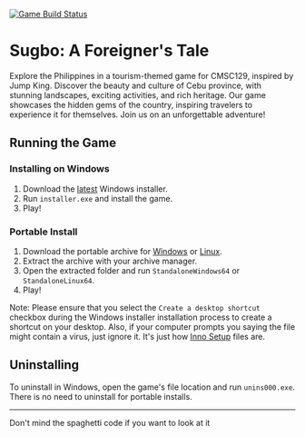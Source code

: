 [![Game Build Status](https://github.com/CMSC-129A-Projects/CtrlAltElite/actions/workflows/main.yml/badge.svg?branch=main)](https://github.com/CMSC-129A-Projects/CtrlAltElite/actions/workflows/main.yml)
# Sugbo: A Foreigner's Tale

Explore the Philippines in a tourism-themed game for CMSC129, inspired by Jump King. Discover the beauty and culture of Cebu province, with stunning landscapes, exciting activities, and rich heritage. Our game showcases the hidden gems of the country, inspiring travelers to experience it for themselves. Join us on an unforgettable adventure!




## Running the Game
### Installing on Windows
1. Download the [latest](https://github.com/CMSC-129A-Projects/CtrlAltElite/releases/latest/download/install.exe) Windows installer.
2. Run `installer.exe` and install the game.
3. Play!

### Portable Install
1. Download the portable archive for [Windows](https://github.com/CMSC-129A-Projects/CtrlAltElite/releases/latest/download/StandaloneWindows64.zip) or [Linux](https://github.com/CMSC-129A-Projects/CtrlAltElite/releases/latest/download/StandaloneLinux64.zip).
2. Extract the archive with your archive manager.
3. Open the extracted folder and run `StandaloneWindows64` or `StandaloneLinux64`.
4. Play!

Note: Please ensure that you select the `Create a desktop shortcut` checkbox during the Windows installer installation process to create a shortcut on your desktop. Also, if your computer prompts you saying the file might contain a virus, just ignore it. It's just how [Inno Setup](https://jrsoftware.org/isinfo.php) files are.

## Uninstalling
To uninstall in Windows, open the game's file location and run `unins000.exe`. There is no need to uninstall for portable installs.

---

Don't mind the spaghetti code if you want to look at it

<!-- # Contributing

When contributing, make a new branch then push with your new branch.

## 1. NOTE

There is no need to do this if you are one of the collaborators.

## 2. Example

1. `git checkout -b naix` (creates a branch naix)
2. `git add .`
3. `git commit -m "some changes here"`
4. `git push origin naix`

## 3. Checking current branch

To check current branch, simply run `git status`.

## 4. Switch branch

To switch to another branch, run `git checkout <branch>`.
An example: `git checkout peach` or `git checkout main`

## 5. References

- [https://www.freecodecamp.org/news/git-switch-branch/](https://www.freecodecamp.org/news/git-switch-branch/)
- [https://www.freecodecamp.org/news/how-to-make-your-first-pull-request-on-github-3/](https://www.freecodecamp.org/news/how-to-make-your-first-pull-request-on-github-3/) -->
